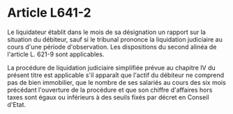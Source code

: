 # Article L641-2

Le liquidateur établit dans le mois de sa désignation un rapport sur la situation du débiteur, sauf si le tribunal prononce la liquidation judiciaire au cours d'une période d'observation. Les dispositions du second alinéa de l'article L. 621-9 sont applicables.

La procédure de liquidation judiciaire simplifiée prévue au chapitre IV du présent titre est applicable s'il apparaît que l'actif du débiteur ne comprend pas de bien immobilier, que le nombre de ses salariés au cours des six mois précédant l'ouverture de la procédure et que son chiffre d'affaires hors taxes sont égaux ou inférieurs à des seuils fixés par décret en Conseil d'Etat.
